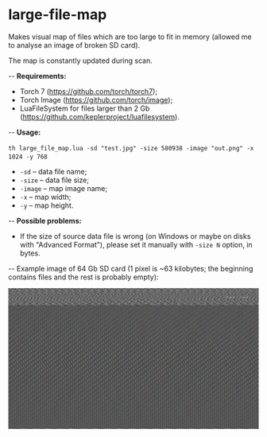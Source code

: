# large-file-map
Makes visual map of files which are too large to fit in memory (allowed me to analyse an image of broken SD card).

The map is constantly updated during scan.

--
**Requirements:**
- Torch 7 (https://github.com/torch/torch7);
- Torch Image (https://github.com/torch/image);
- LuaFileSystem for files larger than 2 Gb (https://github.com/keplerproject/luafilesystem).

--
**Usage:**

`th large_file_map.lua -sd "test.jpg" -size 580938 -image "out.png" -x 1024 -y 768`

- `-sd` – data file name;
- `-size` – data file size;
- `-image` – map image name;
- `-x` – map width;
- `-y` – map height.

--
**Possible problems:**
- If the size of source data file is wrong (on Windows or maybe on disks with "Advanced Format"), please set it manually with `-size N` option, in bytes.

--
Example image of 64 Gb SD card (1 pixel is ~63 kilobytes; the beginning contains files and the rest is probably empty):

![Example image of SD card.](https://github.com/VaKonS/large-file-map/raw/master/test.jpg)
